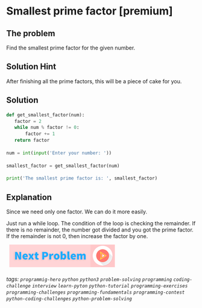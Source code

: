 # Smallest prime factor [premium]

## The problem
Find the smallest prime factor for the given number.

## Solution Hint
After finishing all the prime factors, this will be a piece of cake for you.

## Solution
```python
def get_smallest_factor(num):
   factor = 2
   while num % factor != 0:
       factor += 1
   return factor
 
num = int(input('Enter your number: '))
 
smallest_factor = get_smallest_factor(num)
 
print('The smallest prime factor is: ', smallest_factor)
```
 
## Explanation
Since we need only one factor. We can do it more easily. 

Just run a while loop. The condition of the loop is checking the remainder. If there is no remainder, the number got divided and you got the prime factor. If the remainder is not 0, then increase the factor by one.  


&nbsp;
[![Next Page](../assets/next-button.png)](../Reverse/Reverse-String.md)
&nbsp;

###### tags: `programmig-hero` `python` `python3` `problem-solving` `programming` `coding-challenge` `interview` `learn-pyton` `python-tutorial` `programming-exercises` `programming-challenges`  `programming-fundamentals` `programming-contest`  `python-coding-challenges` `python-problem-solving` 